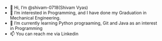 - 👋 Hi, I’m @shivam-0718(Shivam Vyas)
- 👀 I’m interested in Programming, and I have done my Graduation in Mechanical Engineering.
- 🌱 I’m currently learning Python prograaming, Git and Java as an interest in Programming
- 📫 You can reach me via Linkedin

<!---
shivam-0718/shivam-0718 is a ✨ special ✨ repository because its `README.md` (this file) appears on your GitHub profile.
You can click the Preview link to take a look at your changes.
--->
